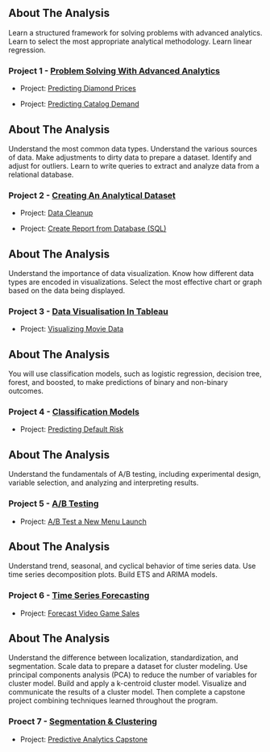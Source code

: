 



## About The Analysis
Learn a structured framework for solving problems with advanced analytics. Learn to select the most appropriate analytical methodology. Learn linear regression.

### Project 1 - [Problem Solving With Advanced Analytics](https://www.udacity.com/course/problem-solving-with-advanced-analytics--ud976)

- Project: [Predicting Diamond Prices](https://github.com/kaishengteh/Business-Analyst-Nanodegree/blob/master/1-Problem-Solving-with-Advanced-Analytics/1.1-Predicting-Diamond-Price.ipynb)

- Project: [Predicting Catalog Demand](https://github.com/kaishengteh/Business-Analyst-Nanodegree/blob/master/1-Problem-Solving-with-Advanced-Analytics/1.2-Predicting-Catalog-Demand.ipynb)

## About The Analysis
Understand the most common data types. Understand the various sources of data. Make adjustments to dirty data to prepare a dataset. Identify and adjust for outliers. Learn to write queries to extract and analyze data from a relational database.

### Project 2 - [Creating An Analytical Dataset](https://www.udacity.com/course/creating-an-analytical-dataset--ud977)

- Project: [Data Cleanup](https://github.com/kaishengteh/Business-Analyst-Nanodegree/blob/master/2-Creating-an-Analytical-Dataset/2.1-Data-Cleanup.ipynb)

- Project: [Create Report from Database (SQL)](https://github.com/kaishengteh/Business-Analyst-Nanodegree/blob/master/2-Creating-an-Analytical-Dataset/2.2-Create-Report-from-Database.ipynb)

## About The Analysis
Understand the importance of data visualization. Know how different data types are encoded in visualizations. Select the most effective chart or graph based on the data being displayed.

### Project 3 - [Data Visualisation In Tableau](https://www.udacity.com/course/data-visualization-in-tableau--ud1006)

- Project: [Visualizing Movie Data](https://github.com/kaishengteh/Business-Analyst-Nanodegree/blob/master/3-Data-Visualization-in-Tableau/3.1-Visualize-Movie-Data.ipynb)

## About The Analysis
You will use classification models, such as logistic regression, decision tree, forest, and boosted, to make predictions of binary and non-binary outcomes.

### Project 4 - [Classification Models](https://www.udacity.com/course/classification-models--ud978)

- Project: [Predicting Default Risk](https://github.com/kaishengteh/Business-Analyst-Nanodegree/blob/master/4-Classification-Models/4.1-Predicting-Default-Risk.ipynb)

## About The Analysis
Understand the fundamentals of A/B testing, including experimental design, variable selection, and analyzing and interpreting results.

### Project 5 - [A/B Testing](https://www.udacity.com/course/ab-testing--ud979)

- Project: [A/B Test a New Menu Launch](https://github.com/kaishengteh/Business-Analyst-Nanodegree/blob/master/5-AB-Testing/5.1-AB-Test-a-New-Menu-Launch.ipynb)

## About The Analysis
Understand trend, seasonal, and cyclical behavior of time series data. Use time series decomposition plots. Build ETS and ARIMA models.

### Project 6 - [Time Series Forecasting](https://www.udacity.com/course/time-series-forecasting--ud980)

- Project: [Forecast Video Game Sales](https://github.com/kaishengteh/Business-Analyst-Nanodegree/blob/master/6-Time-Series-Forecasting/6.1-Forecast-Video-Game-Sales.ipynb)

## About The Analysis
Understand the difference between localization, standardization, and segmentation. Scale data to prepare a dataset for cluster modeling. Use principal components analysis (PCA) to reduce the number of variables for cluster model. Build and apply a k-centroid cluster model. Visualize and communicate the results of a cluster model. Then complete a capstone project combining techniques learned throughout the program.

### Proect 7 - [Segmentation & Clustering](https://www.udacity.com/course/segmentation-and-clustering--ud981)

- Project: [Predictive Analytics Capstone](https://github.com/kaishengteh/Business-Analyst-Nanodegree/blob/master/7-Segmentation-and-Clustering/7.1-Combining-Predictive-Techniques.ipynb)

